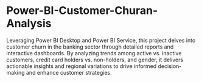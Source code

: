 # Power-BI-Customer-Churan-Analysis
Leveraging Power BI Desktop and Power BI Service, this project delves into customer churn in the banking sector through detailed reports and interactive dashboards. By analyzing trends among active vs. inactive customers, credit card holders vs. non-holders, and gender, it delivers actionable insights and regional variations to drive informed decision-making and enhance customer strategies.
